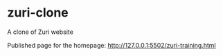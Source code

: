 # zuri-clone
A clone of Zuri website

Published page for the homepage: http://127.0.0.1:5502/zuri-training.html
